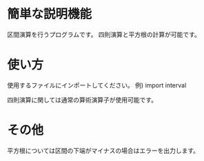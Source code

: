 # 簡単な説明機能
区間演算を行うプログラムです。
四則演算と平方根の計算が可能です。

# 使い方
使用するファイルにインポートしてください。
例) import interval

四則演算に関しては通常の算術演算子が使用可能です。

# その他
平方根については区間の下端がマイナスの場合はエラーを出力します。

